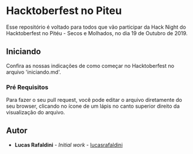 # Hacktoberfest no Piteu

Esse repositório é voltado para todos que vão participar da Hack Night do Hacktoberfest no Pitéu - Secos e Molhados, no dia 19 de Outubro de 2019. 

## Iniciando

Confira as nossas indicações de como começar no Hacktoberfest no arquivo 'iniciando.md'.

### Pré Requisitos

Para fazer o seu pull request, você pode editar o arquivo diretamente do seu browser, clicando no ícone de um lápis no canto superior direito da visualização do arquivo.

## Autor

* **Lucas Rafaldini** - *Initial work* - [lucasrafaldini](https://lucasrafaldini.github.io/)
